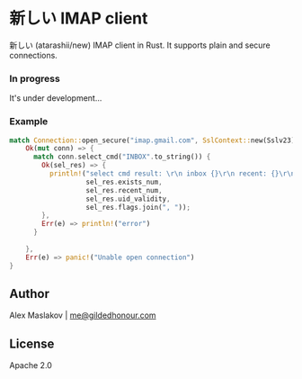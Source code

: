 新しい IMAP client
================================================

新しい (atarashii/new) IMAP client in Rust. It supports plain and secure connections.

### In progress
It's under development...


### Example
```rust
match Connection::open_secure("imap.gmail.com", SslContext::new(Sslv23).unwrap(), "gmail_login@gmail.com", "password") {
    Ok(mut conn) => {
      match conn.select_cmd("INBOX".to_string()) {
        Ok(sel_res) => {
          println!("select cmd result: \r\n inbox {}\r\n recent: {}\r\n uid validity {}\r\n flags {}\r\n",
                   sel_res.exists_num, 
                   sel_res.recent_num, 
                   sel_res.uid_validity,
                   sel_res.flags.join(", "));
        },
        Err(e) => println!("error")
      }
      
    },
    Err(e) => panic!("Unable open connection")
}

```


## Author
Alex Maslakov | me@gildedhonour.com

## License
Apache 2.0